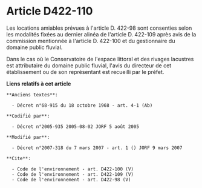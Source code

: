 # Article D422-110

Les locations amiables prévues à l'article D. 422-98 sont consenties selon les modalités fixées au dernier alinéa de
l'article D. 422-109 après avis de la commission mentionnée à l'article D. 422-100 et du gestionnaire du domaine public
fluvial. 

Dans le cas où le Conservatoire de l'espace littoral et des rivages lacustres est attributaire du domaine public fluvial,
l'avis du directeur de cet établissement ou de son représentant est recueilli par le préfet.

**Liens relatifs à cet article**

	**Anciens textes**:

	  - Décret n°68-915 du 18 octobre 1968 - art. 4-1 (Ab)

	**Codifié par**:

	  - Décret n°2005-935 2005-08-02 JORF 5 août 2005

	**Modifié par**:

	  - Décret n°2007-318 du 7 mars 2007 - art. 1 () JORF 9 mars 2007

	**Cite**:

	  - Code de l'environnement - art. D422-100 (V)
	  - Code de l'environnement - art. D422-109 (V)
	  - Code de l'environnement - art. D422-98 (V)
